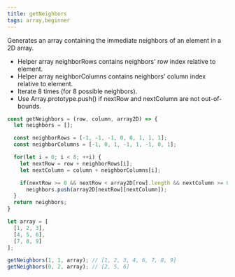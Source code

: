 ```yaml
---
title: getNeighbors
tags: array,beginner
---
```


Generates an array containing the immediate neighbors of an element in a 2D array.

- Helper array neighborRows contains neighbors' row index relative to element.
- Helper array neighborColumns contains neighbors' column index relative to element.
- Iterate 8 times (for 8 possible neighbors).
- Use Array.prototype.push() if nextRow and nextColumn are not out-of-bounds.

```js
const getNeighbors = (row, column, array2D) => {
  let neighbors = [];

  const neighborRows = [-1, -1, -1, 0, 0, 1, 1, 1];
  const neighborColumns = [-1, 0, 1, -1, 1, -1, 0, 1];

  for(let i = 0; i < 8; ++i) {
    let nextRow = row + neighborRows[i];
    let nextColumn = column + neighborColumns[i];

    if(nextRow >= 0 && nextRow < array2D[row].length && nextColumn >= 0 && nextColumn < array2D.length)
      neighbors.push(array2D[nextRow][nextColumn]);
  }
  return neighbors;
}
```

```js
let array = [
  [1, 2, 3],
  [4, 5, 6],
  [7, 8, 9]
];

getNeighbors(1, 1, array); // [1, 2, 3, 4, 6, 7, 8, 9]
getNeighbors(0, 2, array); // [2, 5, 6]
```
